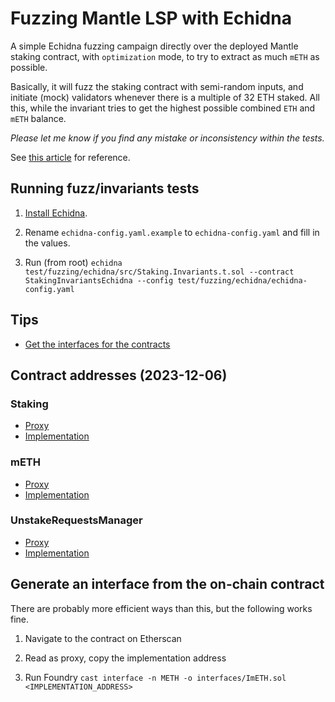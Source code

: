 # Fuzzing Mantle LSP with Echidna

A simple Echidna fuzzing campaign directly over the deployed Mantle staking contract, with `optimization` mode, to try to extract as much `mETH` as possible.

Basically, it will fuzz the staking contract with semi-random inputs, and initiate (mock) validators whenever there is a multiple of 32 ETH staked. All this, while the invariant tries to get the highest possible combined `ETH` and `mETH` balance.

_Please let me know if you find any mistake or inconsistency within the tests._

See [this article](https://blog.trailofbits.com/2023/07/21/fuzzing-on-chain-contracts-with-echidna/) for reference.

## Running fuzz/invariants tests

1. [Install Echidna](https://github.com/crytic/echidna#installation).

2. Rename `echidna-config.yaml.example` to `echidna-config.yaml` and fill in the values.

3. Run (from root) `echidna test/fuzzing/echidna/src/Staking.Invariants.t.sol --contract StakingInvariantsEchidna --config test/fuzzing/echidna/echidna-config.yaml`

## Tips

- [Get the interfaces for the contracts](#generate-an-interface-from-the-on-chain-contract)

## Contract addresses (2023-12-06)

### Staking

- [Proxy](https://etherscan.io/address/0xe3cBd06D7dadB3F4e6557bAb7EdD924CD1489E8f)
- [Implementation](https://etherscan.io/address/0xdecacc56fc347274d3df2b709602632845611d39)

### mETH

- [Proxy](https://etherscan.io/address/0xd5F7838F5C461fefF7FE49ea5ebaF7728bB0ADfa)
- [Implementation](https://etherscan.io/address/0xc9173bf8bd5c1b071b5cae4122202a347b7eefab)

### UnstakeRequestsManager

- [Proxy](https://etherscan.io/address/0x38fDF7b489316e03eD8754ad339cb5c4483FDcf9)
- [Implementation](https://etherscan.io/address/0x5a7b3cde8ac8d780af4797bf1517464ac54ca033)

## Generate an interface from the on-chain contract

There are probably more efficient ways than this, but the following works fine.

1. Navigate to the contract on Etherscan

2. Read as proxy, copy the implementation address

3. Run Foundry `cast interface -n METH -o interfaces/ImETH.sol <IMPLEMENTATION_ADDRESS>`
